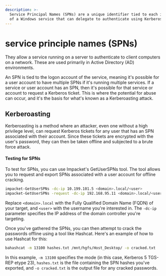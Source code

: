 ```yaml
---
description: >-
  Service Principal Names (SPNs) are a unique identifier tied to each instance
  of a Windows service that can delegate to authenticate using Kerberos
---
```


# service principle names (SPNs)

They allow a service running on a server to authenticate to client computers on a network. These are used primarily in Active Directory (AD) environments.

An SPN is tied to the logon account of the service, meaning it's possible for a user account to have multiple SPNs if it's running multiple services. If a service or user account has an SPN, then it's possible for that service or account to request a Kerberos ticket. This is where the potential for abuse can occur, and it's the basis for what's known as a Kerberoasting attack.

## Kerberoasting

Kerberoasting is a method where an attacker, even one without a high privilege level, can request Kerberos tickets for any user that has an SPN associated with their account. Since these tickets are encrypted with the user's password, they can then be taken offline and subjected to a brute force attack.

#### Testing for SPNs

To test for SPNs, you can use Impacket's GetUserSPNs tool. The tool allows you to request and export SPNs associated with a user account for offline cracking.&#x20;

```bash
impacket-GetUserSPNs -dc-ip 10.199.101.5 <domain>.local/<user>
impacket-GetUserSPNs -request -dc-ip 192.168.95.11 <domain>.local/<user>
```

Replace `<domain>.local` with the Fully Qualified Domain Name (FQDN) of your target, and `<user>` with the username you're interested in. The `-dc-ip` parameter specifies the IP address of the domain controller you're targeting.

Once you've gathered the SPNs, you can then attempt to crack the passwords offline using a tool like Hashcat. Here's an example of how to use Hashcat for this:

```bash
bahashcat -m 13100 hashes.txt /mnt/hgfs/Host_Desktop/ -o cracked.txt
```

In this example, `-m 13100` specifies the mode (in this case, Kerberos 5 TGS-REP etype 23), `hashes.txt` is the file containing the SPN hashes you've exported, and `-o cracked.txt` is the output file for any cracked passwords.
